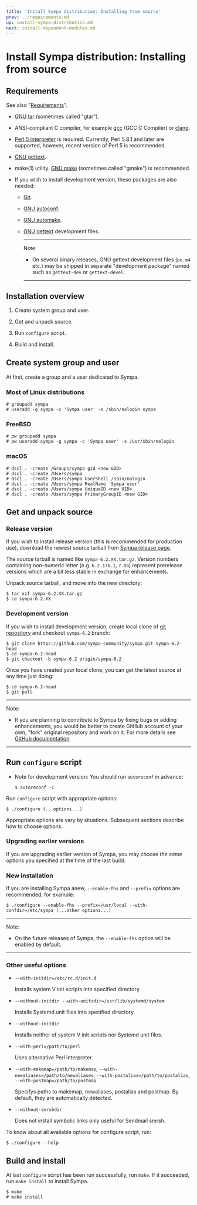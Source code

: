 ```yaml
---
title: 'Install Sympa distribution: Installing from source'
prev: ../requirements.md
up: install-sympa-distribution.md
next: install-dependent-modules.md
---
```


Install Sympa distribution: Installing from source
==================================================

Requirements
------------

See also "[Requirements](../requirements.md)".

  * [GNU tar](https://www.gnu.org/software/tar/) (sometimes called "gtar").

  * ANSI-compliant C compiler,
    for example [gcc](https://gcc.gnu.org/) (GCC C Compiler)
    or [clang](https://clang.llvm.org/).

  * [Perl 5 interpreter](https://www.perl.org/get.html) is required.
    Currently, Perl 5.8.1 and later are supported, however, recent version of
    Perl 5 is recommended.

  * [GNU gettext](https://www.gnu.org/software/gettext/).

  * make(1) utility. [GNU make](https://www.gnu.org/software/make/)
    (sometimes called "gmake") is recommended.

  * If you wish to install development version, these packages are also
    needed:

      - [Git](https://git-scm.com/downloads).
      - [GNU autoconf](https://www.gnu.org/software/autoconf/).
      - [GNU automake](https://www.gnu.org/software/automake/).
      - [GNU gettext](https://www.gnu.org/software/gettext/) development
        files.

        ----
        Note:

          * On several binary releases, GNU gettext development files
            (``po.m4`` etc.) may be shipped in separate "development package"
            named such as ``gettext-dev`` or ``gettext-devel``.

        ----

Installation overview
---------------------

  1. Create system group and user.

  2. Get and unpack source.

  3. Run ``configure`` script.

  4. Build and install.

Create system group and user
----------------------------

At first, create a group and a user dedicated to Sympa.

### Most of Linux distributions

```
# groupadd sympa
# useradd -g sympa -c 'Sympa user' -s /sbin/nologin sympa
```

### FreeBSD

```
# pw groupadd sympa
# pw useradd sympa -g sympa -c 'Sympa user' -s /usr/sbin/nologin
```

### macOS

```
# dscl . -create /Groups/sympa gid <new GID>
# dscl . -create /Users/sympa
# dscl . -create /Users/sympa UserShell /sbin/nologin
# dscl . -create /Users/sympa RealName 'Sympa user'
# dscl . -create /Users/sympa UniqueID <new UID>
# dscl . -create /Users/sympa PrimaryGroupID <new GID>
```

Get and unpack source
---------------------

### Release version

If you wish to install release version
(this is recommended for production use),
download the newest source tarball from
[Sympa release page](https://github.com/sympa-community/sympa/releases).

The source tarball is named like ``sympa-6.2.XX.tar.gz``.  Version numbers
containing non-numeric letter (e.g. ``6.2.17b.1``, ``7.0a``) represent
prerelease versions which are a bit less stable in exchange for enhancements.

Unpack source tarball, and move into the new directory:
```
$ tar xzf sympa-6.2.XX.tar.gz
$ cd sympa-6.2.XX
```

### Development version

If you wish to install development version, create local clone of
[git repository](https://github.com/sympa-community/sympa.git) and checkout
``sympa-6.2`` branch:
```
$ git clone https://github.com/sympa-community/sympa.git sympa-6.2-head
$ cd sympa-6.2-head
$ git checkout -b sympa-6.2 origin/sympa-6.2
```
Once you have created your local clone, you can get the latest source at any
time just doing:
```
$ cd sympa-6.2-head
$ git pull
```

----
Note:

  * If you are planning to contribute to Sympa by fixing bugs or adding
    enhancements, you would be better to create GitHub account of your own,
    "fork" original repository and work on it.  For more details see
    [GitHub documentation](https://help.github.com/articles/fork-a-repo/).

----

Run ``configure`` script
------------------------

  * Note for development version: You should run ``autoreconf`` in advance:
    ```
    $ autoreconf -i
    ```

Run ``configure`` script with appropriate options:
```
$ ./configure (...options...)
```

Appropriate options are vary by situations.
Subsequent sections describe how to choose options.

### Upgrading earlier versions

If you are upgrading earlier version of Sympa, you may choose _the same_ options you specified at the time of the last build.

### New installation

If you are installing Sympa anew, ``--enable-fhs`` and ``--prefix`` options are recommended, for example:
```
$ ./configure --enable-fhs --prefix=/usr/local --with-confdir=/etc/sympa (...other options...)
```

----
Note:

  * On the future releases of Sympa, the ``--enable-fhs`` option will be
    enabled by default.

----

### Other useful options

  - ``--with-initdir=/etc/rc.d/init.d``

    Installs system V init scripts into specified directory.

  - ``--without-initdir --with-unitsdir=/usr/lib/systemd/system``

    Installs Systemd unit files into specified directory.

  - ``--without-initdir``

    Installs neither of system V init scripts nor Systemd unit files.

  - ``--with-perl=/path/to/perl``

    Uses alternative Perl interpreter.

  - ``--with-makemap=/path/to/makemap``,
    ``--with-newaliases=/path/to/newaliases``,
    ``--with-postalias=/path/to/postalias``,
    ``--with-postmap=/path/to/postmap``

    Specifys paths to makemap, newaliases, postalias and postmap.
    By default, they are automatically detected.

  - ``--without-smrshdir``

    Does not install symbolic links only useful for Sendmail smrsh.

To know about all available options for configure script, run:
```
$ ./configure --help
```

Build and install
-----------------

At last ``configure`` script has been run successfully, run ``make``.
If it succeeded, run ``make install`` to install Sympa.
```
$ make
# make install
```

